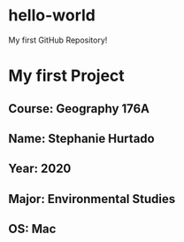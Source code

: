 # hello-world
My first GitHub Repository!
# My first Project
## **Course**: Geography 176A
## **Name**: Stephanie Hurtado 
## **Year**: 2020
## **Major**: Environmental Studies
## **OS**: Mac
